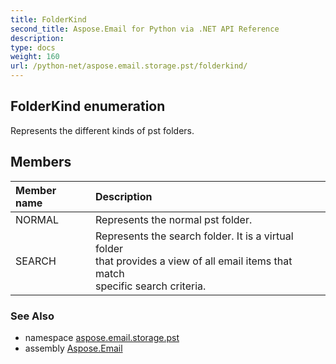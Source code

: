 ```yaml
---
title: FolderKind
second_title: Aspose.Email for Python via .NET API Reference
description: 
type: docs
weight: 160
url: /python-net/aspose.email.storage.pst/folderkind/
---
```


## FolderKind enumeration

Represents the different kinds of pst folders.

## Members
| Member name | Description |
| :- | :- |
|NORMAL|Represents the normal pst folder.|
|SEARCH|Represents the search folder. It is a virtual folder<br/>            that provides a view of all email items that match <br/>            specific search criteria.|

### See Also

* namespace [aspose.email.storage.pst](/python-net/aspose.email.storage.pst/)
* assembly [Aspose.Email](/python-net/)

